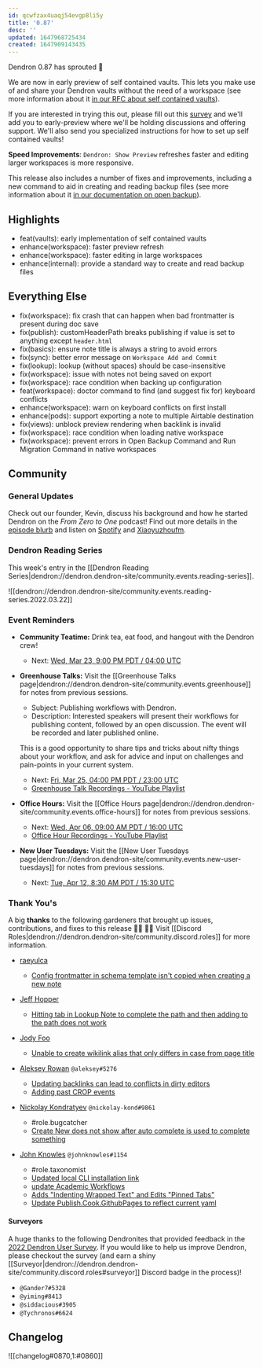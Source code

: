 ```yaml
---
id: qcwfzax4uaqj54evgp8li5y
title: '0.87'
desc: ''
updated: 1647968725434
created: 1647909143435
---
```


Dendron 0.87 has sprouted  🌱

We are now in early preview of self contained vaults. This lets you make use of and share your Dendron vaults without the need of a workspace (see more information about it [in our RFC about self contained vaults](https://docs.dendron.so/notes/aOOBYTowLEKJDEtLWFiHb/)).

If you are interested in trying this out, please fill out this [survey](https://airtable.com/shr0cwk0a9tujeipZ ) and we'll add you to early-preview where we'll be holding discussions and offering support. We'll also send you specialized instructions for how to set up self contained vaults!

**Speed Improvements**: `Dendron: Show Preview` refreshes faster and editing larger workspaces is more responsive.

This release also includes a number of fixes and improvements, including a new command to aid in creating and reading backup files (see more information about it [in our documentation on open backup]([[docs|dendron://dendron.dendron-site/dendron.ref.commands#open-backup]])).

## Highlights
- feat(vaults): early implementation of self contained vaults
- enhance(workspace): faster preview refresh
- enhance(workspace): faster editing in large workspaces
- enhance(internal): provide a standard way to create and read backup files

## Everything Else
- fix(workspace): fix crash that can happen when bad frontmatter is present during doc save
- fix(publish): customHeaderPath breaks publishing if value is set to anything except `header.html`
- fix(basics): ensure note title is always a string to avoid errors
- fix(sync): better error message on `Workspace Add and Commit`
- fix(lookup): lookup (without spaces) should be case-insensitive
- fix(workspace): issue with notes not being saved on export
- fix(workspace): race condition when backing up configuration
- feat(workspace): doctor command to find (and suggest fix for) keyboard conflicts
- enhance(workspace): warn on keyboard conflicts on first install
- enhance(pods): support exporting a note to multiple Airtable destination
- fix(views): unblock preview rendering when backlink is invalid
- fix(workspace): race condition when loading native workspace
- fix(workspace): prevent errors in Open Backup Command and Run Migration Command in native workspaces


## Community

### General Updates
Check out our founder, Kevin, discuss his background and how he started Dendron on the *From Zero to One* podcast! Find out more details in the [episode blurb](https://www.0011.one/posts/S3E10) and listen on [Spotify](https://open.spotify.com/episode/5JhPoOCvXl3om7m905dhC4?si=cf6240803a4940e7&nd=1) and [Xiaoyuzhoufm](https://www.xiaoyuzhoufm.com/episode/621f25f2761e0799b628feca).



### Dendron Reading Series

This week's entry in the [[Dendron Reading Series|dendron://dendron.dendron-site/community.events.reading-series]].

![[dendron://dendron.dendron-site/community.events.reading-series.2022.03.22]]

### Event Reminders

- **Community Teatime:** Drink tea, eat food, and hangout with the Dendron crew!
    - Next: [Wed, Mar 23, 9:00 PM PDT / 04:00 UTC](https://link.dendron.so/luma)
- **Greenhouse Talks:** Visit the [[Greenhouse Talks page|dendron://dendron.dendron-site/community.events.greenhouse]] for notes from previous sessions.
    - Subject: Publishing workflows with Dendron.
    - Description: Interested speakers will present their workflows for publishing content, followed by an open discussion. The event will be recorded and later published online.
    
    This is a good opportunity to share tips and tricks about nifty things about your workflow, and ask for advice and input on challenges and pain-points in your current system.
    - Next: [Fri, Mar 25, 04:00 PM PDT / 23:00 UTC](https://link.dendron.so/luma)
    - [Greenhouse Talk Recordings - YouTube Playlist](https://link.dendron.so/greenhouse)
- **Office Hours:** Visit the [[Office Hours page|dendron://dendron.dendron-site/community.events.office-hours]] for notes from previous sessions.
    - Next: [Wed, Apr 06, 09:00 AM PDT / 16:00 UTC](https://link.dendron.so/luma)
    - [Office Hour Recordings - YouTube Playlist](https://link.dendron.so/6yPa)
- **New User Tuesdays:** Visit the [[New User Tuesdays page|dendron://dendron.dendron-site/community.events.new-user-tuesdays]] for notes from previous sessions.
    - Next: [Tue, Apr 12, 8:30 AM PDT / 15:30 UTC](https://link.dendron.so/luma)

### Thank You's

A big **thanks** to the following gardeners that brought up issues, contributions, and fixes to this release :man_farmer: :woman_farmer: 
Visit [[Discord Roles|dendron://dendron.dendron-site/community.discord.roles]] for more information.

- [raeyulca](https://github.com/raeyulca)
  - [Config frontmatter in schema template isn't copied when creating a new note](https://github.com/dendronhq/dendron/issues/2590)

- [Jeff Hopper](https://github.com/HopperTech)
  - [Hitting tab in Lookup Note to complete the path and then adding to the path does not work](https://github.com/dendronhq/dendron/issues/2579)

- [Jody Foo](https://github.com/fnurl)
  - [Unable to create wikilink alias that only differs in case from page title](https://github.com/dendronhq/dendron/issues/2575)

- [Aleksey Rowan](https://github.com/aleksey-rowan) `@aleksey#5276`
  - [Updating backlinks can lead to conflicts in dirty editors](https://github.com/dendronhq/dendron/issues/2573)
  - [Adding past CROP events](https://github.com/dendronhq/dendron-site/pull/444)

- [Nickolay Kondratyev](https://github.com/nickolay-kondratyev) `@nickolay-kond#9861`
  - #role.bugcatcher
  - [Create New does not show after auto complete is used to complete something](https://github.com/dendronhq/dendron/issues/2588)

- [John Knowles](https://github.com/jpknwls) `@johnknowles#1154`
  - #role.taxonomist
  - [Updated local CLI installation link](https://github.com/dendronhq/dendron-site/pull/438)
  - [update Academic Workflows](https://github.com/dendronhq/dendron-site/pull/440)
  - [Adds "Indenting Wrapped Text" and Edits "Pinned Tabs"](https://github.com/dendronhq/dendron-site/pull/443)
  - [Update Publish.Cook.GithubPages to reflect current yaml](https://github.com/dendronhq/dendron-site/pull/451)

#### Surveyors

A huge thanks to the following Dendronites that provided feedback in the [2022 Dendron User Survey](https://link.dendron.so/74EI). If you would like to help us improve Dendron, please checkout the survey (and earn a shiny [[Surveyor|dendron://dendron.dendron-site/community.discord.roles#surveyor]] Discord badge in the process)!

- `@Gander7#5328`
- `@yiming#8413`
- `@siddacious#3905`
- `@Tychronos#6624`


## Changelog
![[changelog#0870,1:#0860]]
